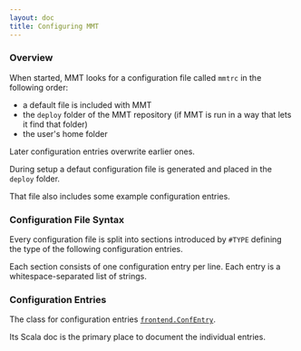 ```yaml
---
layout: doc
title: Configuring MMT
---
```


### Overview

When started, MMT looks for a configuration file called `mmtrc` in the following order:

* a default file is included with MMT
* the `deploy` folder of the MMT repository (if MMT is run in a way that lets it find that folder)
* the user's home folder

Later configuration entries overwrite earlier ones.

During setup a defaut configuration file is generated and placed in the `deploy` folder.

That file also includes some example configuration entries.

### Configuration File Syntax

Every configuration file is split into sections introduced by `#TYPE` defining the type of the following configuration entries.

Each section consists of one configuration entry per line.
Each entry is a whitespace-separated list of strings.

### Configuration Entries

The class for configuration entries [`frontend.ConfEntry`](https://uniformal.github.io/apidoc/index.html#info.kwarc.mmt.api.frontend.ConfEntry).

Its Scala doc is the primary place to document the individual entries.
